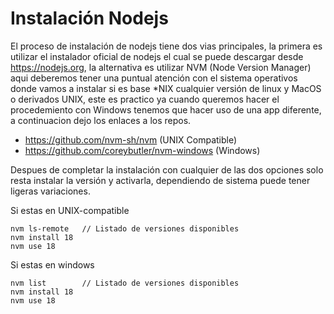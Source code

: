 # Instalación Nodejs

El proceso de instalación de nodejs tiene dos vias principales, la primera es utilizar el instalador oficial
de nodejs el cual se puede descargar desde https://nodejs.org, la alternativa es utilizar NVM (Node Version Manager) aqui deberemos
tener una puntual atención con el sistema operativos donde vamos a instalar si es base *NIX cualquier versión de linux y MacOS o derivados 
UNIX, este es practico ya cuando queremos hacer el procedemiento con Windows tenemos que hacer uso de una app diferente, a continuacion dejo 
los enlaces a los repos.

 - https://github.com/nvm-sh/nvm                (UNIX Compatible)
 - https://github.com/coreybutler/nvm-windows   (Windows)

Despues de completar la instalación con cualquier de las dos opciones solo resta instalar la versión y activarla, dependiendo de sistema puede tener ligeras variaciones.

Si estas en UNIX-compatible
```
nvm ls-remote   // Listado de versiones disponibles
nvm install 18
nvm use 18
```

Si estas en windows
```
nvm list        // Listado de versiones disponibles
nvm install 18
nvm use 18
```